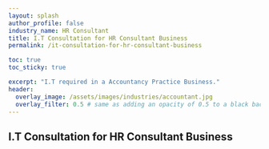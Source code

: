 ```yaml
---
layout: splash 
author_profile: false 
industry_name: HR Consultant
title: I.T Consultation for HR Consultant Business
permalink: /it-consultation-for-hr-consultant-business

toc: true
toc_sticky: true

excerpt: "I.T required in a Accountancy Practice Business."
header:
  overlay_image: /assets/images/industries/accountant.jpg
  overlay_filter: 0.5 # same as adding an opacity of 0.5 to a black background
---
```


## I.T Consultation for HR Consultant Business